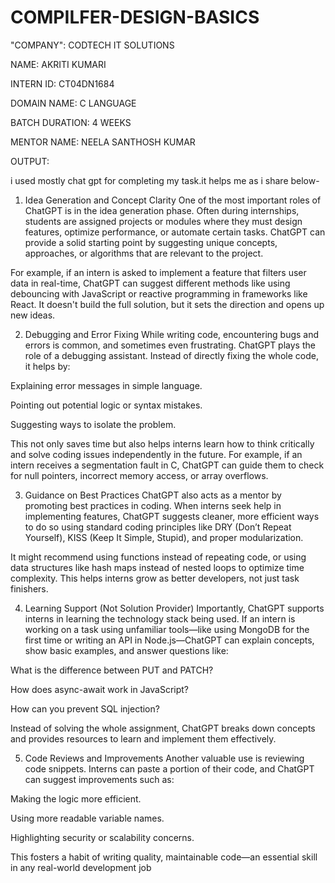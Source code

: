 # COMPILFER-DESIGN-BASICS

"COMPANY": CODTECH IT SOLUTIONS

NAME: AKRITI KUMARI

INTERN ID: CT04DN1684

DOMAIN NAME: C LANGUAGE

BATCH DURATION: 4 WEEKS

MENTOR NAME: NEELA SANTHOSH KUMAR

OUTPUT:

i used mostly chat gpt for completing my task.it helps me as i share below-
1. Idea Generation and Concept Clarity
One of the most important roles of ChatGPT is in the idea generation phase. Often during internships, students are assigned projects or modules where they must design features, optimize performance, or automate certain tasks. ChatGPT can provide a solid starting point by suggesting unique concepts, approaches, or algorithms that are relevant to the project.

For example, if an intern is asked to implement a feature that filters user data in real-time, ChatGPT can suggest different methods like using debouncing with JavaScript or reactive programming in frameworks like React. It doesn't build the full solution, but it sets the direction and opens up new ideas.

2. Debugging and Error Fixing
While writing code, encountering bugs and errors is common, and sometimes even frustrating. ChatGPT plays the role of a debugging assistant. Instead of directly fixing the whole code, it helps by:

Explaining error messages in simple language.

Pointing out potential logic or syntax mistakes.

Suggesting ways to isolate the problem.

This not only saves time but also helps interns learn how to think critically and solve coding issues independently in the future. For example, if an intern receives a segmentation fault in C, ChatGPT can guide them to check for null pointers, incorrect memory access, or array overflows.

3. Guidance on Best Practices
ChatGPT also acts as a mentor by promoting best practices in coding. When interns seek help in implementing features, ChatGPT suggests cleaner, more efficient ways to do so using standard coding principles like DRY (Don’t Repeat Yourself), KISS (Keep It Simple, Stupid), and proper modularization.

It might recommend using functions instead of repeating code, or using data structures like hash maps instead of nested loops to optimize time complexity. This helps interns grow as better developers, not just task finishers.

4. Learning Support (Not Solution Provider)
Importantly, ChatGPT supports interns in learning the technology stack being used. If an intern is working on a task using unfamiliar tools—like using MongoDB for the first time or writing an API in Node.js—ChatGPT can explain concepts, show basic examples, and answer questions like:

What is the difference between PUT and PATCH?

How does async-await work in JavaScript?

How can you prevent SQL injection?

Instead of solving the whole assignment, ChatGPT breaks down concepts and provides resources to learn and implement them effectively.

5. Code Reviews and Improvements
Another valuable use is reviewing code snippets. Interns can paste a portion of their code, and ChatGPT can suggest improvements such as:

Making the logic more efficient.

Using more readable variable names.

Highlighting security or scalability concerns.

This fosters a habit of writing quality, maintainable code—an essential skill in any real-world development job


